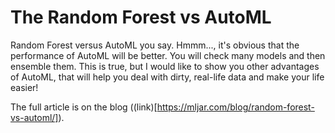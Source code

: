 # The Random Forest vs AutoML

Random Forest versus AutoML you say. Hmmm..., it's obvious that the performance of AutoML will be better. You will check many models and then ensemble them. This is true, but I would like to show you other advantages of AutoML, that will help you deal with dirty, real-life data and make your life easier!

The full article is on the blog ((link)[https://mljar.com/blog/random-forest-vs-automl/]).

